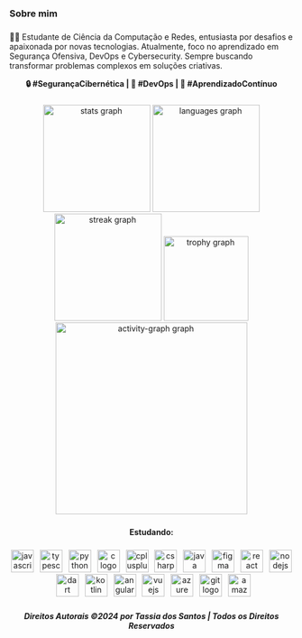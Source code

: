 <h3 align="left">Sobre mim</h3>

###

<p align="left">👩‍💻 Estudante de Ciência da Computação e Redes, entusiasta por desafios e apaixonada por novas tecnologias. Atualmente, foco no aprendizado em Segurança Ofensiva, DevOps e Cybersecurity. Sempre buscando transformar problemas complexos em soluções criativas.</p> <p align="center"> <b>🔒 #SegurançaCibernética | 🚀 #DevOps | 📖 #AprendizadoContínuo</b></p>

###

<div align="center">
  <img src="https://github-readme-stats.vercel.app/api?username=tassiadossantos&hide_title=false&hide_rank=false&show_icons=true&include_all_commits=false&count_private=false&disable_animations=false&theme=gotham&locale=pt-br&hide_border=false&order=1&custom_title=Tassia%20dos%20Santos%20Silva" height="190" alt="stats graph"  />
  <img src="https://github-readme-stats.vercel.app/api/top-langs?username=tassiadossantos&locale=pt-br&hide_title=false&layout=compact&card_width=320&langs_count=5&theme=gotham&hide_border=false&order=2&custom_title=Tassia%20dos%20Santos%20Silva" height="190" alt="languages graph"  />
  <img src="https://streak-stats.demolab.com?user=tassiadossantos&locale=pt-br&mode=daily&theme=gotham&hide_border=false&border_radius=5&order=3" height="190" alt="streak graph"  />
  <img src="https://github-profile-trophy.vercel.app?username=tassiadossantos&theme=dracula&column=-1&row=1&margin-w=8&margin-h=8&no-bg=true&no-frame=false&order=4" height="150" alt="trophy graph"  />
  <img src="https://github-readme-activity-graph.vercel.app/graph?username=tassiadossantos&radius=25&theme=gotham&area=true&order=5&custom_title=Tassia%20dos%20Santos%20Silva&hide_title=false&hide_border=false" height="340" alt="activity-graph graph"  />
</div>

###

<h4 align="center">Estudando:</h4>

###

<div align="center">
  <img src="https://skillicons.dev/icons?i=js" height="40" alt="javascript logo"  />
  <img width="3" />
  <img src="https://skillicons.dev/icons?i=ts" height="40" alt="typescript logo"  />
  <img width="3" />
  <img src="https://skillicons.dev/icons?i=py" height="40" alt="python logo"  />
  <img width="3" />
  <img src="https://skillicons.dev/icons?i=c" height="40" alt="c logo"  />
  <img width="3" />
  <img src="https://skillicons.dev/icons?i=cpp" height="40" alt="cplusplus logo"  />
  <img width="3" />
  <img src="https://skillicons.dev/icons?i=cs" height="40" alt="csharp logo"  />
  <img width="3" />
  <img src="https://skillicons.dev/icons?i=java" height="40" alt="java logo"  />
  <img width="3" />
  <img src="https://skillicons.dev/icons?i=figma" height="40" alt=" figma logo"  />
  <img width="3" />
  <img src="https://skillicons.dev/icons?i=react" height="40" alt="react logo"  />
  <img width="3" />
  <img src="https://skillicons.dev/icons?i=nodejs" height="40" alt="nodejs logo"  />
  <img width="3" />
  <img src="https://skillicons.dev/icons?i=dart" height="40" alt="dart logo"  />
  <img width="3" />
  <img src="https://skillicons.dev/icons?i=kotlin" height="40" alt="kotlin logo"  />
  <img width="3" />
  <img src="https://skillicons.dev/icons?i=angular" height="40" alt="angularjs logo"  />
  <img width="3" />
  <img src="https://skillicons.dev/icons?i=vue" height="40" alt="vuejs logo"  />
  <img width="3" />
  <img src="https://skillicons.dev/icons?i=azure" height="40" alt="azure logo"  />
  <img width="3" />
  <img src="https://skillicons.dev/icons?i=git" height="40" alt=" git logo"  />
  <img width="3" />
  <img src="https://skillicons.dev/icons?i=aws" height="40" alt="amazonwebservices logo"  />
</div>

###


###

<h5 align="center">Direitos Autorais ©2024 por Tassia dos Santos | Todos os Direitos Reservados</h5>

###

